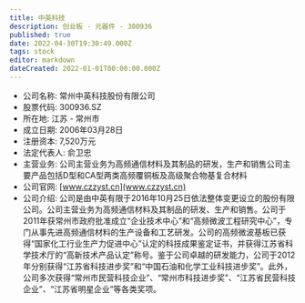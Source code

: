 ```yaml
---
title: 中英科技
description: 创业板 - 元器件 - 300936
published: true
date: 2022-04-30T19:30:49.000Z
tags: stock
editor: markdown
dateCreated: 2022-01-01T00:00:00.000Z
---
```


- 公司名称: 常州中英科技股份有限公司
- 股票代码: 300936.SZ
- 所在地: 江苏 - 常州市
- 成立日期: 2006年03月28日
- 注册资本: 7,520万元
- 法定代表人: 俞卫忠
- 主营业务: 公司主营业务为高频通信材料及其制品的研发，生产和销售公司主要产品包括D型和CA型两类高频覆铜板及高级聚合物基复合材料
- 公司官网: [www.czzyst.cn](www.czzyst.cn)
- 公司介绍: 公司是由中英有限于2016年10月25日依法整体变更设立的股份有限公司。公司主营业务为高频通信材料及其制品的研发、生产和销售。公司于2011年获常州市政府批准成立“企业技术中心”和“高频微波工程研究中心”，专门从事先进高频通信材料的生产设备和工艺研发。公司的高频微波基板已获得“国家化工行业生产力促进中心”认定的科技成果鉴定证书，并获得江苏省科学技术厅的“高新技术产品认定”称号。鉴于公司卓越的研发能力，公司于2012年分别获得“江苏省科技进步奖”和“中国石油和化学工业科技进步奖”。此外，公司多次获得“常州市民营科技企业”、“常州市科技进步奖”、“江苏省民营科技企业”、“江苏省明星企业”等各类奖项。


